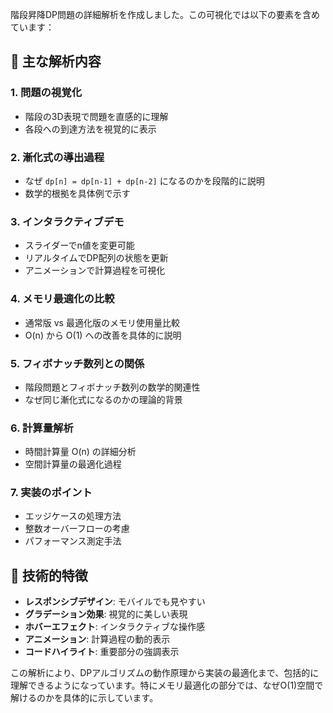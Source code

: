 階段昇降DP問題の詳細解析を作成しました。この可視化では以下の要素を含めています：

## 🎯 主な解析内容

### 1. **問題の視覚化**

- 階段の3D表現で問題を直感的に理解
- 各段への到達方法を視覚的に表示

### 2. **漸化式の導出過程**

- なぜ `dp[n] = dp[n-1] + dp[n-2]` になるのかを段階的に説明
- 数学的根拠を具体例で示す

### 3. **インタラクティブデモ**

- スライダーでn値を変更可能
- リアルタイムでDP配列の状態を更新
- アニメーションで計算過程を可視化

### 4. **メモリ最適化の比較**

- 通常版 vs 最適化版のメモリ使用量比較
- O(n) から O(1) への改善を具体的に説明

### 5. **フィボナッチ数列との関係**

- 階段問題とフィボナッチ数列の数学的関連性
- なぜ同じ漸化式になるのかの理論的背景

### 6. **計算量解析**

- 時間計算量 O(n) の詳細分析
- 空間計算量の最適化過程

### 7. **実装のポイント**

- エッジケースの処理方法
- 整数オーバーフローの考慮
- パフォーマンス測定手法

## 🔧 技術的特徴

- **レスポンシブデザイン**: モバイルでも見やすい
- **グラデーション効果**: 視覚的に美しい表現
- **ホバーエフェクト**: インタラクティブな操作感
- **アニメーション**: 計算過程の動的表示
- **コードハイライト**: 重要部分の強調表示

この解析により、DPアルゴリズムの動作原理から実装の最適化まで、包括的に理解できるようになっています。特にメモリ最適化の部分では、なぜO(1)空間で解けるのかを具体的に示しています。
